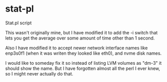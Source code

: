 # stat-pl
Stat.pl script

This wasn't originally mine, but I have modified it to add the -i switch that lets you get the average over some amount of time other than 1 second.  

Also I have modified it to accept newer network interface names like enp3s0f1 (when it was writen they looked like eth0), and nvme disk names.  

I would like to someday fix it so instead of listing LVM volumes as "dm-3" it should show the name.  But I have forgotten almost all the perl I ever knew, so I might never actually do that.  
